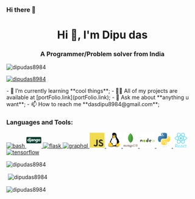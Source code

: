 ### Hi there 👋

<!--
**Dipudas8984/Dipudas8984** is a ✨ _special_ ✨ repository because its `README.md` (this file) appears on your GitHub profile.
--!>
<h1 align="center">Hi 👋, I'm Dipu das</h1>
<h3 align="center">A Programmer/Problem solver from India</h3>

<p align="left"> <img src="https://komarev.com/ghpvc/?username=dipudas8984&label=Profile%20views&color=0e75b6&style=flat" alt="dipudas8984" /> </p>

<p align="left"> <a href="https://github.com/ryo-ma/github-profile-trophy"><img src="https://github-profile-trophy.vercel.app/?username=dipudas8984" alt="dipudas8984" /></a> </p>

- 🌱 I’m currently learning **cool things**;

- 👨‍💻 All of my projects are available at [portFolio.link](portFolio.link);

- 💬 Ask me about **anything u want**;

- 📫 How to reach me **dasdipu8984@gmail.com**;


<h3 align="left">Languages and Tools:</h3>
<p align="left"> <a href="https://www.gnu.org/software/bash/" target="_blank"> <img src="https://www.vectorlogo.zone/logos/gnu_bash/gnu_bash-icon.svg" alt="bash" width="40" height="40"/> </a> <a href="https://www.djangoproject.com/" target="_blank"> <img src="https://raw.githubusercontent.com/devicons/devicon/master/icons/django/django-original.svg" alt="django" width="40" height="40"/> </a> <a href="https://flask.palletsprojects.com/" target="_blank"> <img src="https://www.vectorlogo.zone/logos/pocoo_flask/pocoo_flask-icon.svg" alt="flask" width="40" height="40"/> </a> <a href="https://graphql.org" target="_blank"> <img src="https://www.vectorlogo.zone/logos/graphql/graphql-icon.svg" alt="graphql" width="40" height="40"/> </a> <a href="https://developer.mozilla.org/en-US/docs/Web/JavaScript" target="_blank"> <img src="https://raw.githubusercontent.com/devicons/devicon/master/icons/javascript/javascript-original.svg" alt="javascript" width="40" height="40"/> </a> <a href="https://www.linux.org/" target="_blank"> <img src="https://raw.githubusercontent.com/devicons/devicon/master/icons/linux/linux-original.svg" alt="linux" width="40" height="40"/> </a> <a href="https://www.mongodb.com/" target="_blank"> <img src="https://raw.githubusercontent.com/devicons/devicon/master/icons/mongodb/mongodb-original-wordmark.svg" alt="mongodb" width="40" height="40"/> </a> <a href="https://nodejs.org" target="_blank"> <img src="https://raw.githubusercontent.com/devicons/devicon/master/icons/nodejs/nodejs-original-wordmark.svg" alt="nodejs" width="40" height="40"/> </a> <a href="https://www.python.org" target="_blank"> <img src="https://raw.githubusercontent.com/devicons/devicon/master/icons/python/python-original.svg" alt="python" width="40" height="40"/> </a> <a href="https://reactjs.org/" target="_blank"> <img src="https://raw.githubusercontent.com/devicons/devicon/master/icons/react/react-original-wordmark.svg" alt="react" width="40" height="40"/> </a> <a href="https://www.tensorflow.org" target="_blank"> <img src="https://www.vectorlogo.zone/logos/tensorflow/tensorflow-icon.svg" alt="tensorflow" width="40" height="40"/> </a> </p>

<p><img align="center" src="https://github-readme-stats.vercel.app/api/top-langs?username=dipudas8984&show_icons=true&locale=en&layout=compact" alt="dipudas8984" /></p>

<p>&nbsp;<img align="center" src="https://github-readme-stats.vercel.app/api?username=dipudas8984&show_icons=true&locale=en" alt="dipudas8984" /></p>

<p><img align="center" src="https://github-readme-streak-stats.herokuapp.com/?user=dipudas8984&" alt="dipudas8984" /></p>
